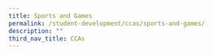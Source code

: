 ```yaml
---
title: Sports and Games
permalink: /student-development/ccas/sports-and-games/
description: ""
third_nav_title: CCAs
---
```


